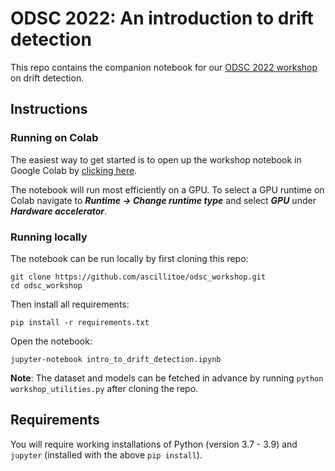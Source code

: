 # ODSC 2022: An introduction to drift detection

This repo contains the companion notebook for our [ODSC 2022 workshop](https://odsc.com/speakers/an-introduction-to-drift-detection/) on drift detection.

## Instructions

### Running on Colab

The easiest way to get started is to open up the workshop notebook in Google Colab by [clicking here](https://colab.research.google.com/github/ascillitoe/odsc_workshop/blob/main/intro_to_drift_detection.ipynb).

The notebook will run most efficiently on a GPU. To select a GPU runtime on Colab navigate to ***Runtime -> Change runtime type*** and select ***GPU*** under ***Hardware accelerator***.

### Running locally

The notebook can be run locally by first cloning this repo:

```
git clone https://github.com/ascillitoe/odsc_workshop.git
cd odsc_workshop
```

Then install all requirements:
```
pip install -r requirements.txt
```

Open the notebook:
```
jupyter-notebook intro_to_drift_detection.ipynb
```

**Note**: The dataset and models can be fetched in advance by running `python workshop_utilities.py` after cloning the repo.

## Requirements

You will require working installations of Python (version 3.7 - 3.9) and `jupyter` (installed with the above `pip install`).
